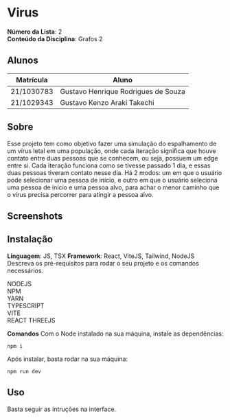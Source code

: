 # Virus

**Número da Lista**: 2<br>
**Conteúdo da Disciplina**: Grafos 2<br>


## Alunos

| Matrícula  | Aluno                               |
| ---------- | ----------------------------------- |
| 21/1030783 | Gustavo Henrique Rodrigues de Souza |
| 21/1029343 | Gustavo Kenzo Araki Takechi         |

## Sobre

Esse projeto tem como objetivo fazer uma simulação do espalhamento de um vírus letal em uma população, onde cada iteração significa que houve contato entre duas pessoas
que se conhecem, ou seja, possuem um edge entre si. Cada iteração funciona como se tivesse passado 1 dia, e essas duas pessoas tiveram contato nesse dia. Há 2 modos: um em que
o usuário pode selecionar uma pessoa de início, e outro em que o usuário seleciona uma pessoa de início e uma pessoa alvo, para achar o menor caminho que o vírus precisa percorrer para atingir a pessoa alvo.

## Screenshots



## Instalação

**Linguagem**: JS, TSX
**Framework**: React, ViteJS, Tailwind, NodeJS <br>
Descreva os pré-requisitos para rodar o seu projeto e os comandos necessários.

NODEJS <br />
NPM <br />
YARN <br />
TYPESCRIPT <br />
VITE <br />
REACT THREEJS <br />

**Comandos**
Com o Node instalado na sua máquina, instale as dependências: <br />

```
npm i
```

Após instalar, basta rodar na sua máquina: <br />

```
npm run dev
```

## Uso

Basta seguir as intruções na interface.
